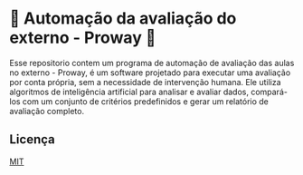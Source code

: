 
# 🤖 Automação da avaliação do externo - Proway 🤖

Esse repositorio contem um programa de automação de avaliação das aulas no externo - Proway, é um software projetado para executar uma avaliação por conta própria, sem a necessidade de intervenção humana. Ele utiliza algoritmos de inteligência artificial para analisar e avaliar dados, compará-los com um conjunto de critérios predefinidos e gerar um relatório de avaliação completo.


## Licença

[MIT](https://choosealicense.com/licenses/mit/)




